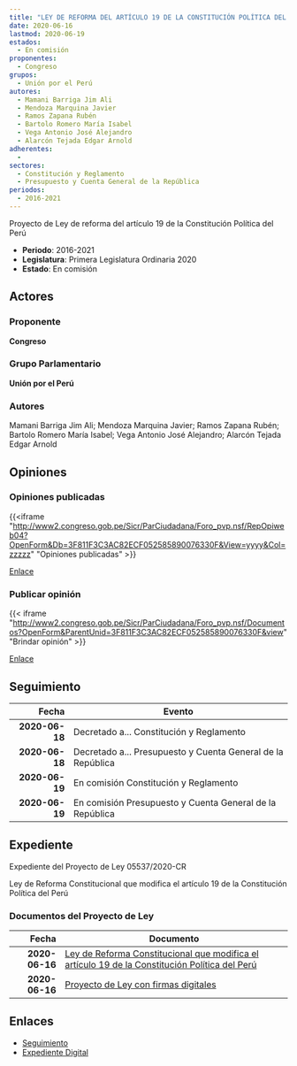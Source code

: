 ```yaml
---
title: "LEY DE REFORMA DEL ARTÍCULO 19 DE LA CONSTITUCIÓN POLÍTICA DEL PERÚ"
date: 2020-06-16
lastmod: 2020-06-19
estados: 
  - En comisión
proponentes: 
  - Congreso
grupos: 
  - Unión por el Perú
autores: 
  - Mamani Barriga Jim Ali
  - Mendoza Marquina Javier
  - Ramos Zapana Rubén
  - Bartolo Romero María Isabel
  - Vega Antonio José Alejandro
  - Alarcón Tejada Edgar Arnold
adherentes: 
  - 
sectores: 
  - Constitución y Reglamento
  - Presupuesto y Cuenta General de la República
periodos: 
  - 2016-2021
---
```


Proyecto de Ley de reforma del artículo 19 de la Constitución Política del Perú

- **Periodo**: 2016-2021
- **Legislatura**: Primera Legislatura Ordinaria 2020
- **Estado**: En comisión

## Actores

### Proponente

**Congreso**

### Grupo Parlamentario

**Unión por el Perú**

### Autores

Mamani Barriga Jim Ali; Mendoza Marquina Javier; Ramos Zapana Rubén; Bartolo Romero María Isabel; Vega Antonio José Alejandro; Alarcón Tejada Edgar Arnold


## Opiniones

### Opiniones publicadas

{{<iframe "http://www2.congreso.gob.pe/Sicr/ParCiudadana/Foro_pvp.nsf/RepOpiweb04?OpenForm&Db=3F811F3C3AC82ECF052585890076330F&View=yyyy&Col=zzzzz" "Opiniones publicadas" >}}

[Enlace](http://www2.congreso.gob.pe/Sicr/ParCiudadana/Foro_pvp.nsf/RepOpiweb04?OpenForm&Db=3F811F3C3AC82ECF052585890076330F&View=yyyy&Col=zzzzz)
### Publicar opinión

{{< iframe "http://www2.congreso.gob.pe/Sicr/ParCiudadana/Foro_pvp.nsf/Documentos?OpenForm&ParentUnid=3F811F3C3AC82ECF052585890076330F&view" "Brindar opinión" >}}

[Enlace](http://www2.congreso.gob.pe/Sicr/ParCiudadana/Foro_pvp.nsf/Documentos?OpenForm&ParentUnid=3F811F3C3AC82ECF052585890076330F&view)

## Seguimiento

| Fecha | Evento |
|------:|--------|
| **2020-06-18** | Decretado a... Constitución y Reglamento|
| **2020-06-18** | Decretado a... Presupuesto y Cuenta General de la República|
| **2020-06-19** | En comisión Constitución y Reglamento|
| **2020-06-19** | En comisión Presupuesto y Cuenta General de la República|


## Expediente

Expediente del Proyecto de Ley 05537/2020-CR

Ley de Reforma Constitucional que modifica el artículo 19 de la Constitución Política del Perú


### Documentos del Proyecto de Ley

| Fecha | Documento |
|------:|--------|
| **2020-06-16** | [Ley de Reforma Constitucional que modifica el artículo 19 de la Constitución Política del Perú](http://www.leyes.congreso.gob.pe/Documentos/2016_2021/Proyectos_de_Ley_y_de_Resoluciones_Legislativas/PL05537-20200616.pdf) |
| **2020-06-16** | [Proyecto de Ley con firmas digitales](http://www.leyes.congreso.gob.pe/Documentos/2016_2021/Proyectos_de_Ley_y_de_Resoluciones_Legislativas/Proyectos_Firmas_digitales/PL05537.pdf) |

## Enlaces 

- [Seguimiento](http://www2.congreso.gob.pehttp://www2.congreso.gob.pe/Sicr/TraDocEstProc/CLProLey2016.nsf/f7fff46988ca05b1052578e100829cc7/f636409c9b7ea52d052585890080af9f?OpenDocument)
- [Expediente Digital](http://www2.congreso.gob.pehttp://www2.congreso.gob.pe/Sicr/TraDocEstProc/CLProLey2016.nsf/f7fff46988ca05b1052578e100829cc7/f636409c9b7ea52d052585890080af9f?OpenDocument&Click=05257FB7005EB655.eb71d0cf91d8294e05256cdf006b5706/$Body/0.1C6C)
